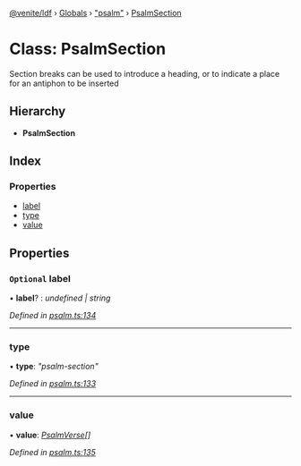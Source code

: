 [@venite/ldf](../README.md) › [Globals](../globals.md) › ["psalm"](../modules/_psalm_.md) › [PsalmSection](_psalm_.psalmsection.md)

# Class: PsalmSection

Section breaks can be used to introduce a heading, or to indicate a place for an antiphon to be inserted

## Hierarchy

* **PsalmSection**

## Index

### Properties

* [label](_psalm_.psalmsection.md#optional-label)
* [type](_psalm_.psalmsection.md#type)
* [value](_psalm_.psalmsection.md#value)

## Properties

### `Optional` label

• **label**? : *undefined | string*

*Defined in [psalm.ts:134](https://github.com/gbj/venite/blob/bdb8a8a5/ldf/src/psalm.ts#L134)*

___

###  type

• **type**: *"psalm-section"*

*Defined in [psalm.ts:133](https://github.com/gbj/venite/blob/bdb8a8a5/ldf/src/psalm.ts#L133)*

___

###  value

• **value**: *[PsalmVerse](_psalm_.psalmverse.md)[]*

*Defined in [psalm.ts:135](https://github.com/gbj/venite/blob/bdb8a8a5/ldf/src/psalm.ts#L135)*
